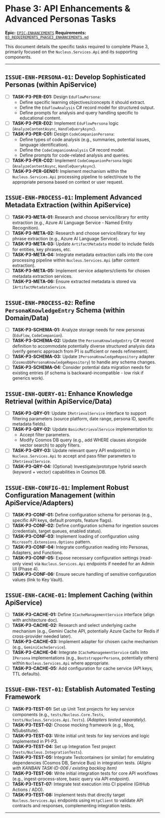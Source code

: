 # Phase 3: API Enhancements & Advanced Personas Tasks

**Epic:** [`EPIC-ENHANCEMENTS`](./00_ROADMAP.md#phase-3-enhancements--sophistication)
**Requirements:** [`03_REQUIREMENTS_PHASE3_ENHANCEMENTS.md`](../Requirements/03_REQUIREMENTS_PHASE3_ENHANCEMENTS.md)

This document details the specific tasks required to complete Phase 3, primarily focused on the `Nucleus.Services.Api` and its supporting components.

---

## `ISSUE-ENH-PERSONA-01`: Develop Sophisticated Personas (within ApiService)

*   [ ] **TASK-P3-PER-E01:** Design `EduFlowPersona`:
    *   Define specific learning objectives/concepts it should extract.
    *   Define the `EduFlowAnalysis` C# record model for structured output.
    *   Define prompts for analysis and query handling specific to educational content.
*   [ ] **TASK-P3-PER-E02:** Implement `EduFlowPersona` logic (`AnalyzeContentAsync`, `HandleQueryAsync`).
*   [ ] **TASK-P3-PER-C01:** Design `CodeCompanionPersona`:
    *   Define types of code analysis (e.g., summaries, potential issues, language identification).
    *   Define the `CodeCompanionAnalysis` C# record model.
    *   Define prompts for code-related analysis and queries.
*   [ ] **TASK-P3-PER-C02:** Implement `CodeCompanionPersona` logic (`AnalyzeContentAsync`, `HandleQueryAsync`).
*   [ ] **TASK-P3-PER-GEN01:** Implement mechanism within the `Nucleus.Services.Api` processing pipeline to select/route to the appropriate persona based on context or user request.

## `ISSUE-ENH-PROCESS-01`: Implement Advanced Metadata Extraction (within ApiService)

*   [ ] **TASK-P3-META-01:** Research and choose service/library for entity extraction (e.g., Azure AI Language Service - Named Entity Recognition).
*   [ ] **TASK-P3-META-02:** Research and choose service/library for key phrase extraction (e.g., Azure AI Language Service).
*   [ ] **TASK-P3-META-03:** Update `ArtifactMetadata` model to include fields for entities, key phrases, etc.
*   [ ] **TASK-P3-META-04:** Integrate metadata extraction calls into the core processing pipeline within `Nucleus.Services.Api` (after content extraction).
*   [ ] **TASK-P3-META-05:** Implement service adapters/clients for chosen metadata extraction services.
*   [ ] **TASK-P3-META-06:** Ensure extracted metadata is stored via `IArtifactMetadataService`.

## `ISSUE-ENH-PROCESS-02`: Refine `PersonaKnowledgeEntry` Schema (within Domain/Data)

*   [ ] **TASK-P3-SCHEMA-01:** Analyze storage needs for new personas (`EduFlow`, `CodeCompanion`).
*   [ ] **TASK-P3-SCHEMA-02:** Update the `PersonaKnowledgeEntry` C# record definition to accommodate potentially diverse structured analysis data (verify generic approach from P1 is sufficient or needs refinement).
*   [ ] **TASK-P3-SCHEMA-03:** Update `IPersonaKnowledgeRepository` adapter (`CosmosDbPersonaKnowledgeRepository`) to handle any schema changes.
*   [ ] **TASK-P3-SCHEMA-04:** Consider potential data migration needs for existing entries (if schema is backward-incompatible - low risk if generics work).

## `ISSUE-ENH-QUERY-01`: Enhance Knowledge Retrieval (within ApiService/Data)

*   [ ] **TASK-P3-QRY-01:** Update `IRetrievalService` interface to support filtering parameters (source platform, date range, persona ID, specific metadata fields).
*   [ ] **TASK-P3-QRY-02:** Update `BasicRetrievalService` implementation to:
    *   Accept filter parameters.
    *   Modify Cosmos DB query (e.g., add WHERE clauses alongside vector search) to apply filters.
*   [ ] **TASK-P3-QRY-03:** Update relevant query API endpoint(s) in `Nucleus.Services.Api` to accept and pass filter parameters to `IRetrievalService`.
*   [ ] **TASK-P3-QRY-04:** (Optional) Investigate/prototype hybrid search (keyword + vector) capabilities in Cosmos DB.

## `ISSUE-ENH-CONFIG-01`: Implement Robust Configuration Management (within ApiService/Adapters)

*   [ ] **TASK-P3-CONF-01:** Define configuration schema for personas (e.g., specific API keys, default prompts, feature flags).
*   [ ] **TASK-P3-CONF-02:** Define configuration schema for ingestion sources (credentials, target queues, enabled status).
*   [ ] **TASK-P3-CONF-03:** Implement loading of configuration using `Microsoft.Extensions.Options` pattern.
*   [ ] **TASK-P3-CONF-04:** Integrate configuration reading into Personas, Adapters, and Functions.
*   [ ] **TASK-P3-CONF-05:** Expose necessary configuration settings (read-only view) via `Nucleus.Services.Api` endpoints if needed for an Admin UI (Phase 4).
*   [ ] **TASK-P3-CONF-06:** Ensure secure handling of sensitive configuration values (link to Key Vault).

## `ISSUE-ENH-CACHE-01`: Implement Caching (within ApiService)

*   [ ] **TASK-P3-CACHE-01:** Define `ICacheManagementService` interface (align with architecture doc).
*   [ ] **TASK-P3-CACHE-02:** Research and select underlying cache mechanism (e.g., Gemini Cache API, potentially Azure Cache for Redis if cross-provider needed later).
*   [ ] **TASK-P3-CACHE-03:** Implement adapter for chosen cache mechanism (e.g., `GeminiCacheService`).
*   [ ] **TASK-P3-CACHE-04:** Integrate `ICacheManagementService` calls into `IPersona` implementations (e.g., `BootstrapperPersona`, potentially others) within `Nucleus.Services.Api` where appropriate.
*   [ ] **TASK-P3-CACHE-05:** Add configuration for cache service (API keys, TTL defaults).

## `ISSUE-ENH-TEST-01`: Establish Automated Testing Framework

*   [ ] **TASK-P3-TEST-01:** Set up Unit Test projects for key service components (e.g., `tests/Nucleus.Core.Tests`, `tests/Nucleus.Services.Api.Tests`). *(Adapters tested separately)*.
*   [ ] **TASK-P3-TEST-02:** Choose mocking framework (e.g., Moq, NSubstitute).
*   [ ] **TASK-P3-TEST-03:** Write initial unit tests for key services and logic implemented in P1-P3.
*   [ ] **TASK-P3-TEST-04:** Set up Integration Test project (`tests/Nucleus.IntegrationTests`).
*   [ ] **TASK-P3-TEST-05:** Integrate Testcontainers (or similar) for emulating dependencies (Cosmos DB, Service Bus) in integration tests. *(Aligns with KANBAN TASK-ID-006 / existing backlog item)*
*   [ ] **TASK-P3-TEST-06:** Write initial integration tests for core API workflows (e.g., ingest-process-store, basic query via API endpoint).
*   [ ] **TASK-P3-TEST-07:** Integrate test execution into CI pipeline (GitHub Actions / ADO).
*   [ ] **TASK-P3-TEST-08:** Implement tests that directly target `Nucleus.Services.Api` endpoints using `HttpClient` to validate API contracts and responses, complementing integration tests.

---
